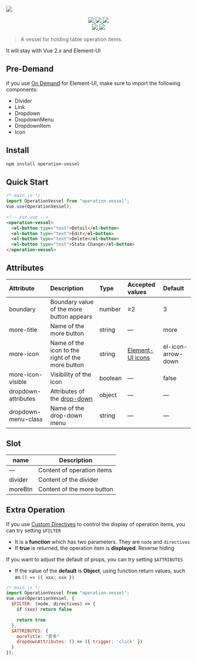 <img align="center" src="https://cdn.jsdelivr.net/gh/Dino977/image-hosting@main/operation-vessel%E7%A4%BA%E4%BE%8B.gif">

<p align="center">
  <a href="https://www.npmjs.com/package/operation-vessel">
  	<img src="https://img.shields.io/npm/v/operation-vessel.svg">
  </a>
  <a href="https://npmcharts.com/compare/operation-vessel?minimal=true">
  	<img src="https://img.shields.io/npm/dm/operation-vessel.svg">
  </a>
  <img src="https://img.shields.io/badge/License-ISC-yellow">
  <br>
  <a href="https://www.npmjs.com/package/vue/v/2.6.14">
    <img src="https://img.shields.io/badge/peer-Vue%202.x-41b883">
  </a>
  <a href="https://www.npmjs.com/package/element-ui/v/2.15.9">
    <img src="https://img.shields.io/badge/peer-Element--UI-20A0FF">
  </a>
</p>



> A vessel for holding table operation items.

It will stay with Vue 2.x and Element-UI

## Pre-Demand

If you use [On Demand](https://element.eleme.cn/2.14/#/en-US/component/quickstart#on-demand) for Element-UI, make sure to import the following components:

- Divider
- Link
- Dropdown
- DropdownMenu
- DropdownItem
- Icon

## Install

```bash
npm install operation-vessel
```

## Quick Start

```javascript
/* main.js */
import OperationVessel from "operation-vessel";
Vue.use(OperationVessel);
```

```html
<!-- xxx.vue -->
<operation-vessel>
  <el-button type="text">Detail</el-button>
  <el-button type="text">Edit</el-button>
  <el-button type="text">Delete</el-button>
  <el-button type="text">State Change</el-button>
</operation-vessel>
```

## Attributes

| Attribute           | Description                                                                                            | Type    | Accepted values                                                     | Default            |
| :------------------ | :----------------------------------------------------------------------------------------------------- | :------ | :------------------------------------------------------------------ | :----------------- |
| boundary            | Boundary value of the more button appears                                                              | number  | ≥2                                                                  | 3                  |
| more-title          | Name of the more button                                                                                | string  | —                                                                   | more               |
| more-icon           | Name of the icon to the right of the more button                                                       | string  | [Element-UI icons](https://element.eleme.cn/#/en-US/component/icon) | el-icon-arrow-down |
| more-icon-visible   | Visibility of the icon                                                                                 | boolean | —                                                                   | false              |
| dropdown-attributes | Attributes of the [drop-down](https://element.eleme.cn/#/en-US/component/dropdown#dropdown-attributes) | object  | —                                                                   | —                  |
| dropdown-menu-class | Name of the drop-down menu                                                                             | string  | —                                                                   | —                  |

## Slot

| name    | Description                |
| ------- | -------------------------- |
| —       | Content of operation items |
| divider | Content of the divider     |
| moreBtn | Content of the more button |

## Extra Operation

If you use [Custom Directives](https://v2.vuejs.org/v2/guide/custom-directive.html) to control the display of operation items, you can try setting `$FILTER`

- It is a **function** which has two parameters. They are `node` and `directives`
- If **true** is returned, the operation item is **displayed**. Reverse hiding

If you want to adjust the default of props, you can try setting `$ATTRIBUTES`

- If the value of the **default** is **Object**, using function return values, such as `() => ({ xxx: xxx })`

```javascript
/* main.js */
import OperationVessel from "operation-vessel";
Vue.use(OperationVessel, {
  $FILTER: (node, directives) => {
    if (xxx) return false

    return true
  },
  $ATTRIBUTES: {
    moreTitle: "更多"
    dropdownAttributes: () => ({ trigger: 'click' })
  }
});
```
